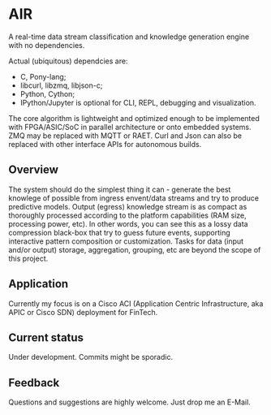 # AIR
A real-time data stream classification and knowledge generation engine with no dependencies.

Actual (ubiquitous) dependcies are:
- C, Pony-lang;
- libcurl, libzmq, libjson-c;
- Python, Cython;
- IPython/Jupyter is optional for CLI, REPL, debugging and visualization.

The core algorithm is lightweight and optimized enough to be implemented with FPGA/ASIC/SoC in parallel architecture or onto embedded systems.
ZMQ may be replaced with MQTT or RAET. Curl and Json can also be replaced with other interface APIs for autonomous builds.

## Overview
The system should do the simplest thing it can - generate the best knowlege of possible from ingress envent/data streams and try to produce predictive models.
Output (egress) knowledge stream is as compact as thoroughly processed according to the platform capabilities (RAM size, processing power, etc). In other words, you can see this as a lossy data compression black-box that try to guess future events, supporting interactive pattern composition or customization.
Tasks for data (input and/or output) storage, aggregation, grouping, etc are beyond the scope of this project.

## Application
Currently my focus is on a Cisco ACI (Application Centric Infrastructure, aka APIC or Cisco SDN) deployment for FinTech.

## Current status
Under development.
Commits might be sporadic.

## Feedback
Questions and suggestions are highly welcome. Just drop me an E-Mail.
